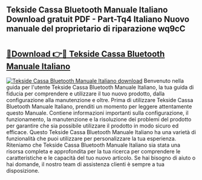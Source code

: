## Tekside Cassa Bluetooth Manuale Italiano Download gratuit PDF - Part-Tq4 Italiano Nuovo manuale del proprietario di riparazione wq9cC

# <h2><a href="http://dfdxpo.blite.top/?on=Tekside+Cassa+Bluetooth+Manuale+Italiano">🔗Download 👉🔴 Tekside Cassa Bluetooth Manuale Italiano</a></h2>

[![Tekside Cassa Bluetooth Manuale Italiano download](https://i.imgur.com/lujVjoI.png)](http://dfdxpo.blite.top/?on=Tekside+Cassa+Bluetooth+Manuale+Italiano)
Benvenuto nella guida per l'utente Tekside Cassa Bluetooth Manuale Italiano, la tua guida di fiducia per comprendere e utilizzare il tuo nuovo prodotto, dalla configurazione alla manutenzione e oltre. Prima di utilizzare Tekside Cassa Bluetooth Manuale Italiano, prenditi un momento per leggere attentamente questo Manuale. Contiene informazioni importanti sulla configurazione, il funzionamento, la manutenzione e la risoluzione dei problemi del prodotto per garantire che sia possibile utilizzare il prodotto in modo sicuro ed efficace. Questo Tekside Cassa Bluetooth Manuale Italiano ha una varietà di funzionalità che puoi utilizzare per personalizzare la tua esperienza. Riteniamo che Tekside Cassa Bluetooth Manuale Italiano sia stata una risorsa completa e approfondita per la tua ricerca per comprendere le caratteristiche e le capacità del tuo nuovo articolo. Se hai bisogno di aiuto o hai domande, il nostro team di assistenza clienti è sempre a tua disposizione.
